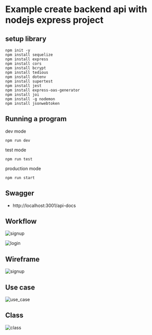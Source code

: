 #  Example create backend api with nodejs express project

## setup library
```
npm init -y
npm install sequelize
npm install express
npm install cors
npm install bcrypt
npm install tedious
npm install dotenv
npm install supertest 
npm install jest
npm install express-oas-generator
npm install joi
npm install -g nodemon 
npm install jsonwebtoken
```

## Running a program
dev mode
```
npm run dev
```
test mode
```
npm run test
```
production mode
```
npm run start
```

## Swagger

- http://localhost:3001/api-docs

## Workflow

![signup](http://www.plantuml.com/plantuml/proxy?cache=no&src=https://raw.githubusercontent.com/suraphop/sample-nodejs-master-folder-structure/master/diagram/workflow/signup.iuml)

![login](http://www.plantuml.com/plantuml/proxy?cache=no&src=https://raw.githubusercontent.com/suraphop/sample-nodejs-master-folder-structure/master/diagram/workflow/login.iuml)

## Wireframe
![signup](http://www.plantuml.com/plantuml/proxy?cache=no&src=https://raw.githubusercontent.com/suraphop/sample-nodejs-master-folder-structure/master/diagram/wireframe/signup.iuml)

## Use case
![use_case](http://www.plantuml.com/plantuml/proxy?cache=no&src=https://raw.githubusercontent.com/suraphop/sample-nodejs-master-folder-structure/master/diagram/usecase.iuml)

## Class
![class](http://www.plantuml.com/plantuml/proxy?cache=no&src=https://raw.githubusercontent.com/suraphop/sample-nodejs-master-folder-structure/master/diagram/class.iuml)